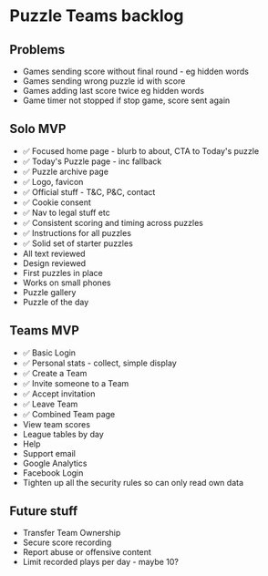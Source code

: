 Puzzle Teams backlog
====================

Problems
--------

- Games sending score without final round - eg hidden words
- Games sending wrong puzzle id with score
- Games adding last score twice eg hidden words
- Game timer not stopped if stop game, score sent again

Solo MVP
--------

- ✅ Focused home page - blurb to about, CTA to Today's puzzle
- ✅ Today's Puzzle page - inc fallback
- ✅ Puzzle archive page
- ✅ Logo, favicon
- ✅ Official stuff - T&C, P&C, contact
- ✅ Cookie consent
- ✅ Nav to legal stuff etc
- ✅ Consistent scoring and timing across puzzles
- ✅ Instructions for all puzzles
- ✅ Solid set of starter puzzles
- All text reviewed
- Design reviewed
- First puzzles in place
- Works on small phones
- Puzzle gallery
- Puzzle of the day


Teams MVP
---------

- ✅ Basic Login
- ✅ Personal stats - collect, simple display
- ✅ Create a Team
- ✅ Invite someone to a Team
- ✅ Accept invitation
- ✅ Leave Team
- ✅ Combined Team page
- View team scores
- League tables by day
- Help
- Support email
- Google Analytics
- Facebook Login
- Tighten up all the security rules so can only read own data


Future stuff
------------

- Transfer Team Ownership
- Secure score recording
- Report abuse or offensive content
- Limit recorded plays per day - maybe 10?
